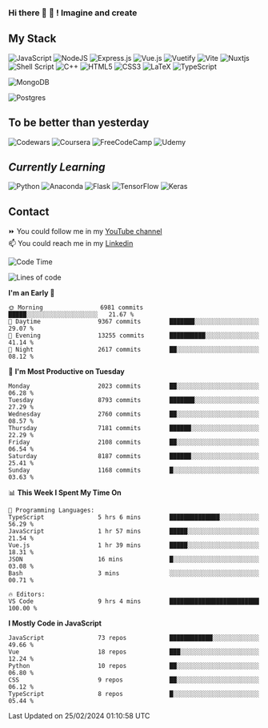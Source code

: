 ### Hi there 👋 🤖 ! Imagine and create

## My Stack
![JavaScript](https://img.shields.io/badge/javascript-%23323330.svg?style=for-the-badge&logo=javascript&logoColor=%23F7DF1E) ![NodeJS](https://img.shields.io/badge/node.js-6DA55F?style=for-the-badge&logo=node.js&logoColor=white) <img alt="Express.js" src="https://img.shields.io/badge/express.js%20-%23404d59.svg?&style=for-the-badge"/> ![Vue.js](https://img.shields.io/badge/vuejs-%2335495e.svg?style=for-the-badge&logo=vuedotjs&logoColor=%234FC08D) ![Vuetify](https://img.shields.io/badge/Vuetify-1867C0?style=for-the-badge&logo=vuetify&logoColor=AEDDFF) ![Vite](https://img.shields.io/badge/vite-%23646CFF.svg?style=for-the-badge&logo=vite&logoColor=white) ![Nuxtjs](https://img.shields.io/badge/Nuxt-002E3B?style=for-the-badge&logo=nuxtdotjs&logoColor=#00DC82) ![Shell Script](https://img.shields.io/badge/shell_script-%23121011.svg?style=for-the-badge&logo=gnu-bash&logoColor=white) ![C++](https://img.shields.io/badge/c++-%2300599C.svg?style=for-the-badge&logo=c%2B%2B&logoColor=white) ![HTML5](https://img.shields.io/badge/html5-%23E34F26.svg?style=for-the-badge&logo=html5&logoColor=white) ![CSS3](https://img.shields.io/badge/css3-%231572B6.svg?style=for-the-badge&logo=css3&logoColor=white) ![LaTeX](https://img.shields.io/badge/latex-%23008080.svg?style=for-the-badge&logo=latex&logoColor=white) ![TypeScript](https://img.shields.io/badge/typescript-%23007ACC.svg?style=for-the-badge&logo=typescript&logoColor=white)
<div>
  <img alt="MongoDB" src ="https://img.shields.io/badge/MongoDB-%234ea94b.svg?&style=for-the-badge&logo=mongodb&logoColor=white"/>
  
  ![Postgres](https://img.shields.io/badge/postgres-%23316192.svg?style=for-the-badge&logo=postgresql&logoColor=white)
</div>

## To be better than yesterday
![Codewars](https://img.shields.io/badge/Codewars-B1361E?style=for-the-badge&logo=codewars&logoColor=grey)
  ![Coursera](https://img.shields.io/badge/Coursera-%230056D2.svg?style=for-the-badge&logo=Coursera&logoColor=white)
  ![FreeCodeCamp](https://img.shields.io/badge/Freecodecamp-%23123.svg?&style=for-the-badge&logo=freecodecamp&logoColor=green)
  ![Udemy](https://img.shields.io/badge/Udemy-A435F0?style=for-the-badge&logo=Udemy&logoColor=white)

## *Currently Learning*
![Python](https://img.shields.io/badge/python-3670A0?style=for-the-badge&logo=python&logoColor=ffdd54) ![Anaconda](https://img.shields.io/badge/Anaconda-%2344A833.svg?style=for-the-badge&logo=anaconda&logoColor=white) 
![Flask](https://img.shields.io/badge/flask-%23000.svg?style=for-the-badge&logo=flask&logoColor=white) ![TensorFlow](https://img.shields.io/badge/TensorFlow-%23FF6F00.svg?style=for-the-badge&logo=TensorFlow&logoColor=white) ![Keras](https://img.shields.io/badge/Keras-%23D00000.svg?style=for-the-badge&logo=Keras&logoColor=white)

## Contact
⏩ You could follow me in my <a href="https://www.youtube.com/c/ViktorJimenezF" target="blank">YouTube channel</a>   <br>
📫 You could reach me in my <a href="https://www.linkedin.com/in/victorjuanjimenez/" target="blank">Linkedin</a>  

<!--START_SECTION:waka-->
![Code Time](http://img.shields.io/badge/Code%20Time-2%2C033%20hrs%2036%20mins-blue)

![Lines of code](https://img.shields.io/badge/From%20Hello%20World%20I%27ve%20Written-68.8%20million%20lines%20of%20code-blue)

**I'm an Early 🐤** 

```text
🌞 Morning                6981 commits        █████░░░░░░░░░░░░░░░░░░░░   21.67 % 
🌆 Daytime                9367 commits        ███████░░░░░░░░░░░░░░░░░░   29.07 % 
🌃 Evening                13255 commits       ██████████░░░░░░░░░░░░░░░   41.14 % 
🌙 Night                  2617 commits        ██░░░░░░░░░░░░░░░░░░░░░░░   08.12 % 
```
📅 **I'm Most Productive on Tuesday** 

```text
Monday                   2023 commits        ██░░░░░░░░░░░░░░░░░░░░░░░   06.28 % 
Tuesday                  8793 commits        ███████░░░░░░░░░░░░░░░░░░   27.29 % 
Wednesday                2760 commits        ██░░░░░░░░░░░░░░░░░░░░░░░   08.57 % 
Thursday                 7181 commits        ██████░░░░░░░░░░░░░░░░░░░   22.29 % 
Friday                   2108 commits        ██░░░░░░░░░░░░░░░░░░░░░░░   06.54 % 
Saturday                 8187 commits        ██████░░░░░░░░░░░░░░░░░░░   25.41 % 
Sunday                   1168 commits        █░░░░░░░░░░░░░░░░░░░░░░░░   03.63 % 
```


📊 **This Week I Spent My Time On** 

```text
💬 Programming Languages: 
TypeScript               5 hrs 6 mins        ██████████████░░░░░░░░░░░   56.29 % 
JavaScript               1 hr 57 mins        █████░░░░░░░░░░░░░░░░░░░░   21.54 % 
Vue.js                   1 hr 39 mins        █████░░░░░░░░░░░░░░░░░░░░   18.31 % 
JSON                     16 mins             █░░░░░░░░░░░░░░░░░░░░░░░░   03.08 % 
Bash                     3 mins              ░░░░░░░░░░░░░░░░░░░░░░░░░   00.71 % 

🔥 Editors: 
VS Code                  9 hrs 4 mins        █████████████████████████   100.00 % 
```

**I Mostly Code in JavaScript** 

```text
JavaScript               73 repos            ████████████░░░░░░░░░░░░░   49.66 % 
Vue                      18 repos            ███░░░░░░░░░░░░░░░░░░░░░░   12.24 % 
Python                   10 repos            ██░░░░░░░░░░░░░░░░░░░░░░░   06.80 % 
CSS                      9 repos             ██░░░░░░░░░░░░░░░░░░░░░░░   06.12 % 
TypeScript               8 repos             █░░░░░░░░░░░░░░░░░░░░░░░░   05.44 % 
```




 Last Updated on 25/02/2024 01:10:58 UTC
<!--END_SECTION:waka-->

<!--
**ViktorJJF/ViktorJJF** is a ✨ _special_ ✨ repository because its `README.md` (this file) appears on your GitHub profile.



Here are some ideas to get you started:

- 🔭 I’m currently working on ...
- 🌱 I’m currently learning ...
- 👯 I’m looking to collaborate on ...
- 🤔 I’m looking for help with ...
- 💬 Ask me about ...
- 📫 How to reach me: ...
- 😄 Pronouns: ...
- ⚡ Fun fact: ...
-->
